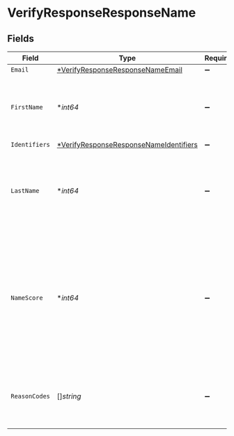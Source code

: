 # VerifyResponseResponseName


## Fields

| Field                                                                                                                                              | Type                                                                                                                                               | Required                                                                                                                                           | Description                                                                                                                                        | Example                                                                                                                                            |
| -------------------------------------------------------------------------------------------------------------------------------------------------- | -------------------------------------------------------------------------------------------------------------------------------------------------- | -------------------------------------------------------------------------------------------------------------------------------------------------- | -------------------------------------------------------------------------------------------------------------------------------------------------- | -------------------------------------------------------------------------------------------------------------------------------------------------- |
| `Email`                                                                                                                                            | [*VerifyResponseResponseNameEmail](../../models/shared/verifyresponseresponsenameemail.md)                                                         | :heavy_minus_sign:                                                                                                                                 | N/A                                                                                                                                                |                                                                                                                                                    |
| `FirstName`                                                                                                                                        | **int64*                                                                                                                                           | :heavy_minus_sign:                                                                                                                                 | A score of the first name match; values -1 to 100. 100 indicates.                                                                                  | 100                                                                                                                                                |
| `Identifiers`                                                                                                                                      | [*VerifyResponseResponseNameIdentifiers](../../models/shared/verifyresponseresponsenameidentifiers.md)                                             | :heavy_minus_sign:                                                                                                                                 | N/A                                                                                                                                                |                                                                                                                                                    |
| `LastName`                                                                                                                                         | **int64*                                                                                                                                           | :heavy_minus_sign:                                                                                                                                 | A score of the last name match; values -1 to 100. 100 indicates an exact match.                                                                    | 100                                                                                                                                                |
| `NameScore`                                                                                                                                        | **int64*                                                                                                                                           | :heavy_minus_sign:                                                                                                                                 | An overall name score that uses both the first and last name scores to generate the overall score. Values -1 to 100. 100 indicates an exact match. | 100                                                                                                                                                |
| `ReasonCodes`                                                                                                                                      | []*string*                                                                                                                                         | :heavy_minus_sign:                                                                                                                                 | An array of indicators providing additional context about the transaction.                                                                         |                                                                                                                                                    |
